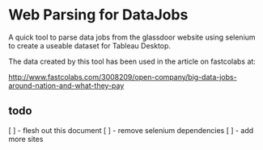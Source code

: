 # Web Parsing for DataJobs #

A quick tool to parse data jobs from the glassdoor website using selenium to
create a useable dataset for Tableau Desktop.

The data created by this tool has been used in the article on fastcolabs at:

http://www.fastcolabs.com/3008209/open-company/big-data-jobs-around-nation-and-what-they-pay


## todo ##
[ ] - flesh out this document
[ ] - remove selenium dependencies
[ ] - add more sites
